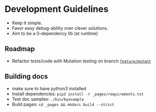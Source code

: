 # Development Guidelines

- Keep it simple.
- Favor easy debug-ability over clever solutions.
- Aim to be a 0-dependency lib (at runtime)

## Roadmap

- Refactor tests/code with Mutation testing on branch [`feature/mutant`](https://github.com/fnordfish/teckel/tree/feature/mutant)

## Building docs

* make sure to have python3 installed
* Install dependencies: `pip3 install -r _pages/requirements.txt`
* Test doc samples: `./bin/byexample`
* Build pages: `cd _pages && mkdocs build --strict`
